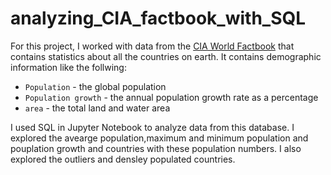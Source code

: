 # analyzing_CIA_factbook_with_SQL

For this project, I worked with data from the [CIA World Factbook](https://www.cia.gov/the-world-factbook/) that contains statistics about all the countries on earth. It contains demographic information like the follwing:

* `Population` - the global population
* `Population growth` - the annual population growth rate as a percentage
* `area` - the total land and water area 

I used SQL in Jupyter Notebook to analyze data from this database. I explored the avearge population,maximum and minimum population and pouplation growth and countries with these population numbers. I also explored the outliers and densley populated countries. 
